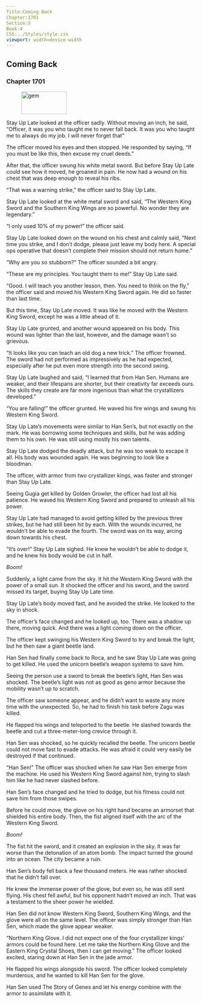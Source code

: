 ```yaml
---
Title:Coming Back 
Chapter:1701 
Section:5 
Book:4 
CSS:../Styles/style.css 
viewport: width=device-width
---
```

  
## Coming Back
### Chapter 1701
  
<figure>
	<img src="../Images/gem.gif" alt="gem" id="gem" width="120" height="60" />
</figure>
  

  
Stay Up Late looked at the officer sadly. Without moving an inch, he said, “Officer, it was you who taught me to never fall back. It was you who taught me to always do my job. I will never forget that”

The officer moved his eyes and then stopped. He responded by saying, “If you must be like this, then excuse my cruel deeds.”

After that, the officer swung his white metal sword. But before Stay Up Late could see how it moved, he groaned in pain. He now had a wound on his chest that was deep enough to reveal his ribs.

“That was a warning strike,” the officer said to Stay Up Late.

Stay Up Late looked at the white metal sword and said, “The Western King Sword and the Southern King Wings are so powerful. No wonder they are legendary.”

“I only used 10% of my power!” the officer said.

Stay Up Late looked down on the wound on his chest and calmly said, “Next time you strike, and I don’t dodge, please just leave my body here. A special ops operative that doesn’t complete their mission should not return home.”

“Why are you so stubborn?” The officer sounded a bit angry.

“These are my principles. You taught them to me!” Stay Up Late said.

“Good. I will teach you another lesson, then. You need to think on the fly,” the officer said and moved his Western King Sword again. He did so faster than last time.

But this time, Stay Up Late moved. It was like he moved with the Western King Sword, except he was a little ahead of it.

Stay Up Late grunted, and another wound appeared on his body. This wound was lighter than the last, however, and the damage wasn’t so grievous.

“It looks like you can teach an old dog a new trick.” The officer frowned. The sword had not performed as impressively as he had expected, especially after he put even more strength into the second swing.

Stay Up Late laughed and said, “I learned that from Han Sen. Humans are weaker, and their lifespans are shorter, but their creativity far exceeds ours. The skills they create are far more ingenious than what the crystallizers developed.”

“You are falling!” the officer grunted. He waved his fire wings and swung his Western King Sword.

Stay Up Late’s movements were similar to Han Sen’s, but not exactly on the mark. He was borrowing some techniques and skills, but he was adding them to his own. He was still using mostly his own talents.

Stay Up Late dodged the deadly attack, but he was too weak to escape it all. His body was wounded again. He was beginning to look like a bloodman.

The officer, with armor from two crystallizer kings, was faster and stronger than Stay Up Late.

Seeing Gugia get killed by Golden Growler, the officer had lost all his patience. He waved his Western King Sword and prepared to unleash all his power.

Stay Up Late had managed to avoid getting killed by the previous three strikes, but he had still been hit by each. With the wounds incurred, he wouldn’t be able to evade the fourth. The sword was on its way, arcing down towards his chest.

“It’s over!” Stay Up Late sighed. He knew he wouldn’t be able to dodge it, and he knew his body would be cut in half.

*Boom!*

Suddenly, a light came from the sky. It hit the Western King Sword with the power of a small sun. It shocked the officer and his sword, and the sword missed its target, buying Stay Up Late time.

Stay Up Late’s body moved fast, and he avoided the strike. He looked to the sky in shock.

The officer’s face changed and he looked up, too. There was a shadow up there, moving quick. And there was a light coming down on the officer.

The officer kept swinging his Western King Sword to try and break the light, but he then saw a giant beetle land.

Han Sen had finally come back to Roca, and he saw Stay Up Late was going to get killed. He used the unicorn beetle’s weapon systems to save him.

Seeing the person use a sword to break the beetle’s light, Han Sen was shocked. The beetle’s light was not as good as geno armor because the mobility wasn’t up to scratch.

The officer saw someone appear, and he didn’t want to waste any more time with the unexpected. So, he had to finish his task before Zagu was killed.

He flapped his wings and teleported to the beetle. He slashed towards the beetle and cut a three-meter-long crevice through it.

Han Sen was shocked, so he quickly recalled the beetle. The unicorn beetle could not move fast to evade attacks. He was afraid it could very easily be destroyed if that continued.

“Han Sen!” The officer was shocked when he saw Han Sen emerge from the machine. He used his Western King Sword against him, trying to slash him like he had never slashed before.

Han Sen’s face changed and he tried to dodge, but his fitness could not save him from those swipes.

Before he could move, the glove on his right hand became an armorset that shielded his entire body. Then, the fist aligned itself with the arc of the Western King Sword.

*Boom!*

The fist hit the sword, and it created an explosion in the sky. It was far worse than the detonation of an atom bomb. The impact turned the ground into an ocean. The city became a ruin.

Han Sen’s body fell back a few thousand meters. He was rather shocked that he didn’t fall over.

He knew the immense power of the glove, but even so, he was still sent flying. His chest fell awful, but his opponent hadn’t moved an inch. That was a testament to the sheer power he wielded.

Han Sen did not know Western King Sword, Southern King Wings, and the glove were all on the same level. The officer was simply stronger than Han Sen, which made the glove appear weaker.

“Northern King Glove. I did not expect one of the four crystallizer kings’ armors could be found here. Let me take the Northern King Glove and the Eastern King Crystal Shoes, then I can get moving.” The officer looked excited, staring down at Han Sen in the jade armor.

He flapped his wings alongside his sword. The officer looked completely murderous, and he wanted to kill Han Sen for the glove.

Han Sen used The Story of Genes and let his energy combine with the armor to assimilate with it.